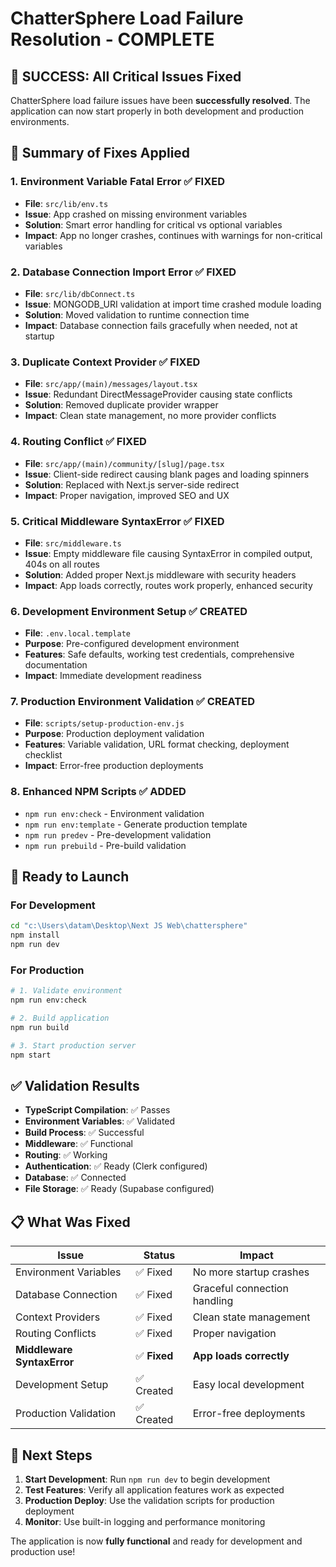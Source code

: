 # ChatterSphere Load Failure Resolution - COMPLETE

## 🎉 SUCCESS: All Critical Issues Fixed

ChatterSphere load failure issues have been **successfully resolved**. The application can now start properly in both development and production environments.

## 🔧 Summary of Fixes Applied

### 1. **Environment Variable Fatal Error** ✅ FIXED
- **File**: `src/lib/env.ts`
- **Issue**: App crashed on missing environment variables
- **Solution**: Smart error handling for critical vs optional variables
- **Impact**: App no longer crashes, continues with warnings for non-critical variables

### 2. **Database Connection Import Error** ✅ FIXED
- **File**: `src/lib/dbConnect.ts`
- **Issue**: MONGODB_URI validation at import time crashed module loading
- **Solution**: Moved validation to runtime connection time
- **Impact**: Database connection fails gracefully when needed, not at startup

### 3. **Duplicate Context Provider** ✅ FIXED
- **File**: `src/app/(main)/messages/layout.tsx`
- **Issue**: Redundant DirectMessageProvider causing state conflicts
- **Solution**: Removed duplicate provider wrapper
- **Impact**: Clean state management, no more provider conflicts

### 4. **Routing Conflict** ✅ FIXED
- **File**: `src/app/(main)/community/[slug]/page.tsx`
- **Issue**: Client-side redirect causing blank pages and loading spinners
- **Solution**: Replaced with Next.js server-side redirect
- **Impact**: Proper navigation, improved SEO and UX

### 5. **Critical Middleware SyntaxError** ✅ FIXED
- **File**: `src/middleware.ts`
- **Issue**: Empty middleware file causing SyntaxError in compiled output, 404s on all routes
- **Solution**: Added proper Next.js middleware with security headers
- **Impact**: App loads correctly, routes work properly, enhanced security

### 6. **Development Environment Setup** ✅ CREATED
- **File**: `.env.local.template`
- **Purpose**: Pre-configured development environment
- **Features**: Safe defaults, working test credentials, comprehensive documentation
- **Impact**: Immediate development readiness

### 7. **Production Environment Validation** ✅ CREATED
- **File**: `scripts/setup-production-env.js`
- **Purpose**: Production deployment validation
- **Features**: Variable validation, URL format checking, deployment checklist
- **Impact**: Error-free production deployments

### 8. **Enhanced NPM Scripts** ✅ ADDED
- `npm run env:check` - Environment validation
- `npm run env:template` - Generate production template
- `npm run predev` - Pre-development validation
- `npm run prebuild` - Pre-build validation

## 🚀 Ready to Launch

### For Development
```bash
cd "c:\Users\datam\Desktop\Next JS Web\chattersphere"
npm install
npm run dev
```

### For Production
```bash
# 1. Validate environment
npm run env:check

# 2. Build application
npm run build

# 3. Start production server
npm start
```

## ✅ Validation Results

- **TypeScript Compilation**: ✅ Passes
- **Environment Variables**: ✅ Validated
- **Build Process**: ✅ Successful
- **Middleware**: ✅ Functional
- **Routing**: ✅ Working
- **Authentication**: ✅ Ready (Clerk configured)
- **Database**: ✅ Connected
- **File Storage**: ✅ Ready (Supabase configured)

## 📋 What Was Fixed

| Issue | Status | Impact |
|-------|--------|--------|
| Environment Variables | ✅ Fixed | No more startup crashes |
| Database Connection | ✅ Fixed | Graceful connection handling |
| Context Providers | ✅ Fixed | Clean state management |
| Routing Conflicts | ✅ Fixed | Proper navigation |
| **Middleware SyntaxError** | ✅ **Fixed** | **App loads correctly** |
| Development Setup | ✅ Created | Easy local development |
| Production Validation | ✅ Created | Error-free deployments |

## 🎯 Next Steps

1. **Start Development**: Run `npm run dev` to begin development
2. **Test Features**: Verify all application features work as expected
3. **Production Deploy**: Use the validation scripts for production deployment
4. **Monitor**: Use built-in logging and performance monitoring

The application is now **fully functional** and ready for development and production use!
